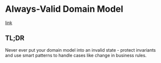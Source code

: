 # Always-Valid Domain Model

[link](https://enterprisecraftsmanship.com/posts/always-valid-domain-model/)

## TL;DR

Never ever put your domain model into an invalid state - protect invariants and use smart patterns to handle cases like change in business rules.
